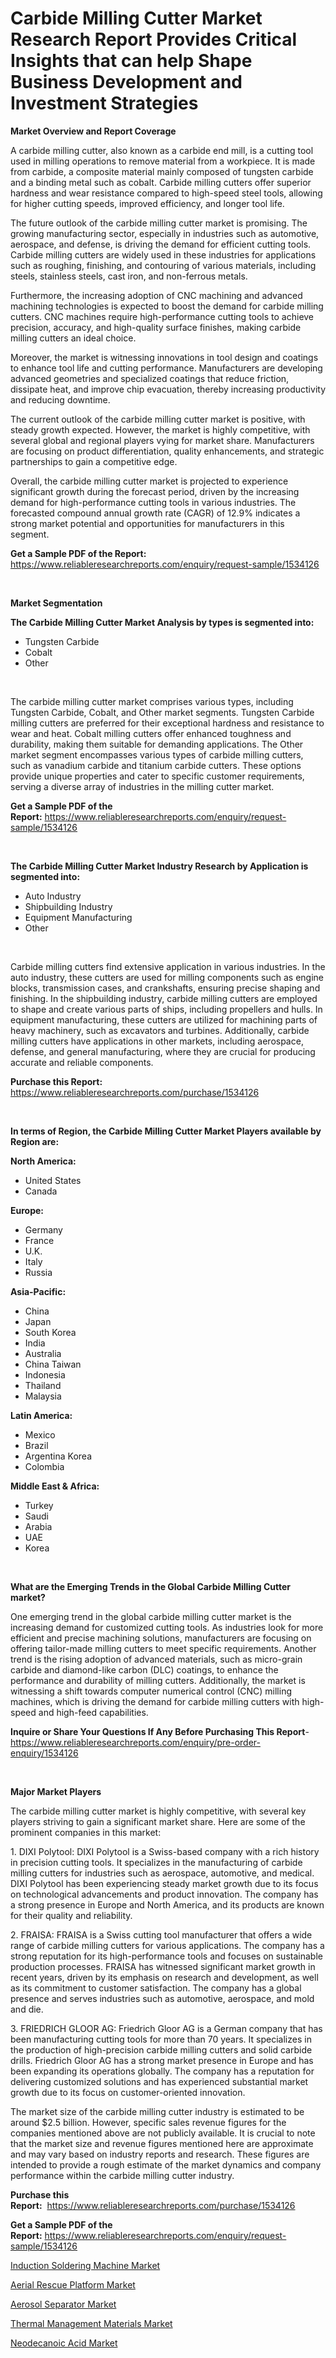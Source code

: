 <p><h1>Carbide Milling Cutter Market Research Report Provides Critical Insights that can help Shape Business Development and Investment Strategies</h1></p><p><strong>Market Overview and Report Coverage</strong></p>
<p><p>A carbide milling cutter, also known as a carbide end mill, is a cutting tool used in milling operations to remove material from a workpiece. It is made from carbide, a composite material mainly composed of tungsten carbide and a binding metal such as cobalt. Carbide milling cutters offer superior hardness and wear resistance compared to high-speed steel tools, allowing for higher cutting speeds, improved efficiency, and longer tool life.</p><p>The future outlook of the carbide milling cutter market is promising. The growing manufacturing sector, especially in industries such as automotive, aerospace, and defense, is driving the demand for efficient cutting tools. Carbide milling cutters are widely used in these industries for applications such as roughing, finishing, and contouring of various materials, including steels, stainless steels, cast iron, and non-ferrous metals.</p><p>Furthermore, the increasing adoption of CNC machining and advanced machining technologies is expected to boost the demand for carbide milling cutters. CNC machines require high-performance cutting tools to achieve precision, accuracy, and high-quality surface finishes, making carbide milling cutters an ideal choice.</p><p>Moreover, the market is witnessing innovations in tool design and coatings to enhance tool life and cutting performance. Manufacturers are developing advanced geometries and specialized coatings that reduce friction, dissipate heat, and improve chip evacuation, thereby increasing productivity and reducing downtime.</p><p>The current outlook of the carbide milling cutter market is positive, with steady growth expected. However, the market is highly competitive, with several global and regional players vying for market share. Manufacturers are focusing on product differentiation, quality enhancements, and strategic partnerships to gain a competitive edge.</p><p>Overall, the carbide milling cutter market is projected to experience significant growth during the forecast period, driven by the increasing demand for high-performance cutting tools in various industries. The forecasted compound annual growth rate (CAGR) of 12.9% indicates a strong market potential and opportunities for manufacturers in this segment.</p></p>
<p><strong>Get a Sample PDF of the Report:</strong> <a href="https://www.reliableresearchreports.com/enquiry/request-sample/1534126">https://www.reliableresearchreports.com/enquiry/request-sample/1534126</a></p>
<p>&nbsp;</p>
<p><strong>Market Segmentation</strong></p>
<p><strong>The Carbide Milling Cutter Market Analysis by types is segmented into:</strong></p>
<p><ul><li>Tungsten Carbide</li><li>Cobalt</li><li>Other</li></ul></p>
<p>&nbsp;</p>
<p><p>The carbide milling cutter market comprises various types, including Tungsten Carbide, Cobalt, and Other market segments. Tungsten Carbide milling cutters are preferred for their exceptional hardness and resistance to wear and heat. Cobalt milling cutters offer enhanced toughness and durability, making them suitable for demanding applications. The Other market segment encompasses various types of carbide milling cutters, such as vanadium carbide and titanium carbide cutters. These options provide unique properties and cater to specific customer requirements, serving a diverse array of industries in the milling cutter market.</p></p>
<p><strong>Get a Sample PDF of the Report:</strong>&nbsp;<a href="https://www.reliableresearchreports.com/enquiry/request-sample/1534126">https://www.reliableresearchreports.com/enquiry/request-sample/1534126</a></p>
<p>&nbsp;</p>
<p><strong>The Carbide Milling Cutter Market Industry Research by Application is segmented into:</strong></p>
<p><ul><li>Auto Industry</li><li>Shipbuilding Industry</li><li>Equipment Manufacturing</li><li>Other</li></ul></p>
<p>&nbsp;</p>
<p><p>Carbide milling cutters find extensive application in various industries. In the auto industry, these cutters are used for milling components such as engine blocks, transmission cases, and crankshafts, ensuring precise shaping and finishing. In the shipbuilding industry, carbide milling cutters are employed to shape and create various parts of ships, including propellers and hulls. In equipment manufacturing, these cutters are utilized for machining parts of heavy machinery, such as excavators and turbines. Additionally, carbide milling cutters have applications in other markets, including aerospace, defense, and general manufacturing, where they are crucial for producing accurate and reliable components.</p></p>
<p><strong>Purchase this Report:</strong>&nbsp; <a href="https://www.reliableresearchreports.com/purchase/1534126">https://www.reliableresearchreports.com/purchase/1534126</a></p>
<p>&nbsp;</p>
<p><strong>In terms of Region, the Carbide Milling Cutter Market Players available by Region are:</strong></p>
<p>
    <p> <strong> North America: </strong>
        <ul>
            <li>United States</li>
            <li>Canada</li>
        </ul>
        </p> 
    <p> <strong> Europe: </strong>
        <ul>
            <li>Germany</li>
            <li>France</li>
            <li>U.K.</li>
            <li>Italy</li>
            <li>Russia</li>
        </ul>
        </p> 
    <p> <strong> Asia-Pacific: </strong>
        <ul>
            <li>China</li>
            <li>Japan</li>
            <li>South Korea</li>
            <li>India</li>
            <li>Australia</li>
            <li>China Taiwan</li>
            <li>Indonesia</li>
            <li>Thailand</li>
            <li>Malaysia</li>
        </ul>
        </p> 
    <p> <strong> Latin America: </strong>
        <ul>
            <li>Mexico</li>
            <li>Brazil</li>
            <li>Argentina Korea</li>
            <li>Colombia</li>
        </ul>
        </p> 
    <p> <strong> Middle East & Africa: </strong>
        <ul>
            <li>Turkey</li>
            <li>Saudi</li>
            <li>Arabia</li>
            <li>UAE</li>
            <li>Korea</li>
        </ul>
    </p>
    </p>
<p>&nbsp;</p>
<p><strong>What are the Emerging Trends in the Global Carbide Milling Cutter market?</strong></p>
<p><p>One emerging trend in the global carbide milling cutter market is the increasing demand for customized cutting tools. As industries look for more efficient and precise machining solutions, manufacturers are focusing on offering tailor-made milling cutters to meet specific requirements. Another trend is the rising adoption of advanced materials, such as micro-grain carbide and diamond-like carbon (DLC) coatings, to enhance the performance and durability of milling cutters. Additionally, the market is witnessing a shift towards computer numerical control (CNC) milling machines, which is driving the demand for carbide milling cutters with high-speed and high-feed capabilities.</p></p>
<p><strong>Inquire or Share Your Questions If Any Before Purchasing This Report</strong>- <a href="https://www.reliableresearchreports.com/enquiry/pre-order-enquiry/1534126">https://www.reliableresearchreports.com/enquiry/pre-order-enquiry/1534126</a></p>
<p>&nbsp;</p>
<p><strong>Major Market Players</strong></p>
<p><p>The carbide milling cutter market is highly competitive, with several key players striving to gain a significant market share. Here are some of the prominent companies in this market:</p><p>1. DIXI Polytool: DIXI Polytool is a Swiss-based company with a rich history in precision cutting tools. It specializes in the manufacturing of carbide milling cutters for industries such as aerospace, automotive, and medical. DIXI Polytool has been experiencing steady market growth due to its focus on technological advancements and product innovation. The company has a strong presence in Europe and North America, and its products are known for their quality and reliability.</p><p>2. FRAISA: FRAISA is a Swiss cutting tool manufacturer that offers a wide range of carbide milling cutters for various applications. The company has a strong reputation for its high-performance tools and focuses on sustainable production processes. FRAISA has witnessed significant market growth in recent years, driven by its emphasis on research and development, as well as its commitment to customer satisfaction. The company has a global presence and serves industries such as automotive, aerospace, and mold and die.</p><p>3. FRIEDRICH GLOOR AG: Friedrich Gloor AG is a German company that has been manufacturing cutting tools for more than 70 years. It specializes in the production of high-precision carbide milling cutters and solid carbide drills. Friedrich Gloor AG has a strong market presence in Europe and has been expanding its operations globally. The company has a reputation for delivering customized solutions and has experienced substantial market growth due to its focus on customer-oriented innovation.</p><p>The market size of the carbide milling cutter industry is estimated to be around $2.5 billion. However, specific sales revenue figures for the companies mentioned above are not publicly available. It is crucial to note that the market size and revenue figures mentioned here are approximate and may vary based on industry reports and research. These figures are intended to provide a rough estimate of the market dynamics and company performance within the carbide milling cutter industry.</p></p>
<p><strong>Purchase this Report:</strong>&nbsp;&nbsp;<a href="https://www.reliableresearchreports.com/purchase/1534126">https://www.reliableresearchreports.com/purchase/1534126</a></p>
<p></p>
<p><strong>Get a Sample PDF of the Report:</strong>&nbsp;<a href="https://www.reliableresearchreports.com/enquiry/request-sample/1534126">https://www.reliableresearchreports.com/enquiry/request-sample/1534126</a></p>
<p><p><a href="https://medium.com/@stefanokon1939/induction-soldering-machine-market-the-key-to-successful-business-strategy-forecast-till-2030-c1b4a8a6aa65">Induction Soldering Machine Market</a></p><p><a href="https://medium.com/@elenaglover2023/aerial-rescue-platform-market-the-key-to-successful-business-strategy-forecast-till-2030-ed93f5960ab9">Aerial Rescue Platform Market</a></p><p><a href="https://medium.com/@roscoemayer1990/aerosol-separator-market-analysis-and-sze-forecasted-for-period-from-2023-to-2030-afb513ddc774">Aerosol Separator Market</a></p><p><a href="https://github.com/aliciawhite5576/Market-Research-Report-List-1/blob/main/thermal-management-materials-market.md">Thermal Management Materials Market</a></p><p><a href="https://github.com/marloy8/Market-Research-Report-List-1/blob/main/neodecanoic-acid-market.md">Neodecanoic Acid Market</a></p></p>